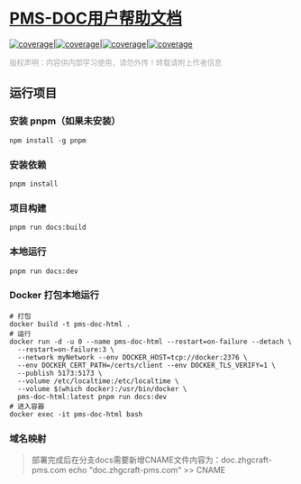 # [PMS-DOC用户帮助文档](http://doc.zhgcraft-pms.com)

[![coverage](https://img.shields.io/badge/文档创建&贡献者-尔康-blueviolet.svg)](https://www.qekang.com)|[![coverage](https://img.shields.io/badge/blog-important.svg)](https://www.qekang.com)|[![coverage](https://img.shields.io/badge/link-996.icu-red.svg)](https://996.icu)|[![coverage](https://img.shields.io/badge/license-Anti%20996-blue.svg)](https://github.com/996icu/996.ICU/blob/master/LICENSE)

<font face="微软雅黑" size=2 color=#A9A9A9 >版权声明：内容供内部学习使用，请勿外传！转载请附上作者信息</font>

## 运行项目

### 安装 pnpm（如果未安装）

```shell
npm install -g pnpm
```

### 安装依赖

```shell
pnpm install
```

### 项目构建

```shell
pnpm run docs:build
```

### 本地运行

```shell
pnpm run docs:dev
```

### Docker 打包本地运行

```shell
# 打包
docker build -t pms-doc-html .
# 运行
docker run -d -u 0 --name pms-doc-html --restart=on-failure --detach \
  --restart=on-failure:3 \
  --network myNetwork --env DOCKER_HOST=tcp://docker:2376 \
  --env DOCKER_CERT_PATH=/certs/client --env DOCKER_TLS_VERIFY=1 \
  --publish 5173:5173 \
  --volume /etc/localtime:/etc/localtime \
  --volume $(which docker):/usr/bin/docker \
  pms-doc-html:latest pnpm run docs:dev
# 进入容器
docker exec -it pms-doc-html bash
```

### 域名映射
> 部署完成后在分支docs需要新增CNAME文件内容为：doc.zhgcraft-pms.com
> echo "doc.zhgcraft-pms.com" >> CNAME